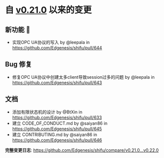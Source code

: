 # 自 [v0.21.0](https://github.com/Edgenesis/shifu/releases/tag/v0.21.0) 以来的变更

## 新功能 🎉

* <Feature> 实现OPC UA协议的写入 by @leepala in https://github.com/Edgenesis/shifu/pull/644

## Bug 修复

* <bug Fix> 修复OPC UA协议中创建太多client导致session过多的问题 by @leepala in https://github.com/Edgenesis/shifu/pull/643

## 文档

* 添加有限状态机的设计 by @BtXin in https://github.com/Edgenesis/shifu/pull/633
* 建立 CODE_OF_CONDUCT.md by @saiyan86 in https://github.com/Edgenesis/shifu/pull/645
* 建立 CONTRIBUTING.md by @saiyan86 in https://github.com/Edgenesis/shifu/pull/646

**完整变更日志**: https://github.com/Edgenesis/shifu/compare/v0.21.0...v0.22.0
